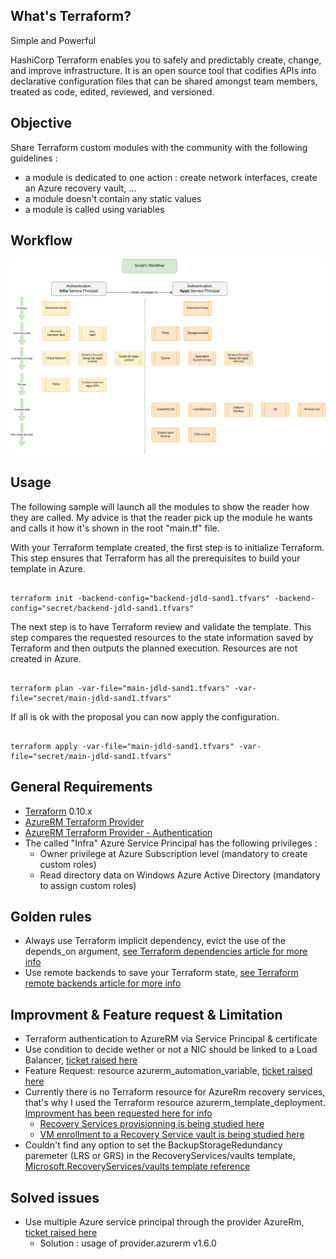 What's Terraform?
------------
Simple and Powerful

HashiCorp Terraform enables you to safely and predictably create, change, and improve infrastructure. It is an open source tool that codifies APIs into declarative configuration files that can be shared amongst team members, treated as code, edited, reviewed, and versioned.


Objective
------------
Share Terraform custom modules with the community with the following guidelines :
-	a module is dedicated to one action : create network interfaces, create an Azure recovery vault, ...
-	a module doesn't contain any static values
-	a module is called using variables

Workflow
------------
![Workflow](workflow.png)

Usage
-----
The following sample will launch all the modules to show the reader how they are called.
My advice is that the reader pick up the module he wants and calls it how it's shown in the root "main.tf" file.

With your Terraform template created, the first step is to initialize Terraform. 
This step ensures that Terraform has all the prerequisites to build your template in Azure.

```hcl

terraform init -backend-config="backend-jdld-sand1.tfvars" -backend-config="secret/backend-jdld-sand1.tfvars"

```

The next step is to have Terraform review and validate the template. 
This step compares the requested resources to the state information saved by Terraform and then outputs the planned execution. Resources are not created in Azure.
```hcl

terraform plan -var-file="main-jdld-sand1.tfvars" -var-file="secret/main-jdld-sand1.tfvars"

```

If all is ok with the proposal you can now apply the configuration.
```hcl

terraform apply -var-file="main-jdld-sand1.tfvars" -var-file="secret/main-jdld-sand1.tfvars"

```

General Requirements
------------

-	[Terraform](https://www.Terraform.io/downloads.html) 0.10.x
-	[AzureRM Terraform Provider](https://github.com/Terraform-providers/Terraform-provider-azurerm/blob/master/README.md)
-	[AzureRM Terraform Provider - Authentication](https://www.Terraform.io/docs/providers/azurerm/)
-   The called "Infra" Azure Service Principal has the following privileges :
    - Owner privilege at Azure Subscription level (mandatory to create custom roles)
    - Read directory data on Windows Azure Active Directory (mandatory to assign custom roles)

Golden rules
------------
-	 Always use Terraform implicit dependency, evict the use of the depends_on argument, [see Terraform dependencies article for more info](https://www.terraform.io/intro/getting-started/dependencies.html)
-	 Use remote backends to save your Terraform state, [see Terraform remote backends article for more info](https://www.terraform.io/intro/getting-started/remote.html)

Improvment & Feature request & Limitation
------------
-	Terraform authentication to AzureRM via Service Principal & certificate
-   Use condition to decide wether or not a NIC should be linked to a Load Balancer, [ticket raised here](https://github.com/terraform-providers/terraform-provider-azurerm/issues/1318)
-   Feature Request: resource azurerm_automation_variable, [ticket raised here](https://github.com/terraform-providers/terraform-provider-azurerm/issues/1312)
-	Currently there is no Terraform resource for AzureRm recovery services, that's why I used the Terraform resource azurerm_template_deployment. [Improvment has been requested here for info](https://github.com/Terraform-providers/Terraform-provider-azurerm/issues/1007)
    -	[Recovery Services provisionning is being studied here](https://github.com/terraform-providers/terraform-provider-azurerm/pull/995)
    -	[VM enrollment to a Recovery Service vault is being studied here](https://github.com/terraform-providers/terraform-provider-azurerm/pull/995)
-	Couldn't find any option to set the BackupStorageRedundancy paremeter (LRS or GRS) in the RecoveryServices/vaults template, [Microsoft.RecoveryServices/vaults template reference](https://docs.microsoft.com/en-us/azure/templates/microsoft.recoveryservices/vaults)

Solved issues
------------
-   Use multiple Azure service principal through the provider AzureRm, [ticket raised here](https://github.com/terraform-providers/terraform-provider-azurerm/issues/1308)
    - Solution : usage of provider.azurerm v1.6.0